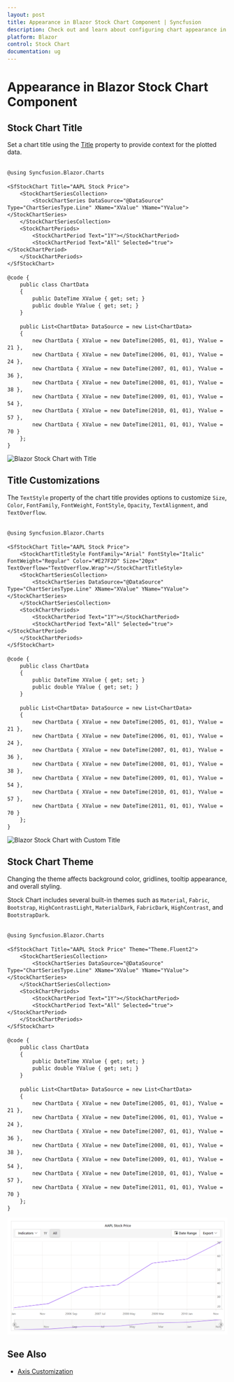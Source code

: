```yaml
---
layout: post
title: Appearance in Blazor Stock Chart Component | Syncfusion
description: Check out and learn about configuring chart appearance in the Syncfusion Blazor Stock Chart component to refine visual presentation.
platform: Blazor
control: Stock Chart 
documentation: ug
---
```


# Appearance in Blazor Stock Chart Component

## Stock Chart Title

Set a chart title using the [Title](https://help.syncfusion.com/cr/blazor/Syncfusion.Blazor.Charts.StockChartModel.html#Syncfusion_Blazor_Charts_StockChartModel_Title) property to provide context for the plotted data.

```cshtml

@using Syncfusion.Blazor.Charts

<SfStockChart Title="AAPL Stock Price">
    <StockChartSeriesCollection>
        <StockChartSeries DataSource="@DataSource" Type="ChartSeriesType.Line" XName="XValue" YName="YValue"></StockChartSeries>
    </StockChartSeriesCollection>
    <StockChartPeriods>
        <StockChartPeriod Text="1Y"></StockChartPeriod>
        <StockChartPeriod Text="All" Selected="true"></StockChartPeriod>
    </StockChartPeriods>
</SfStockChart>

@code {
    public class ChartData
    {
        public DateTime XValue { get; set; }
        public double YValue { get; set; }
    }

    public List<ChartData> DataSource = new List<ChartData>
    {
        new ChartData { XValue = new DateTime(2005, 01, 01), YValue = 21 },
        new ChartData { XValue = new DateTime(2006, 01, 01), YValue = 24 },
        new ChartData { XValue = new DateTime(2007, 01, 01), YValue = 36 },
        new ChartData { XValue = new DateTime(2008, 01, 01), YValue = 38 },
        new ChartData { XValue = new DateTime(2009, 01, 01), YValue = 54 },
        new ChartData { XValue = new DateTime(2010, 01, 01), YValue = 57 },
        new ChartData { XValue = new DateTime(2011, 01, 01), YValue = 70 }
    };
}

```

![Blazor Stock Chart with Title](images/appearance/blazor-stock-chart-title.png)

<!-- markdownlint-disable MD036 -->

## Title Customizations

The `TextStyle` property of the chart title provides options to customize `Size`, `Color`, `FontFamily`, `FontWeight`, `FontStyle`, `Opacity`, `TextAlignment`, and `TextOverflow`.

```cshtml

@using Syncfusion.Blazor.Charts

<SfStockChart Title="AAPL Stock Price">
    <StockChartTitleStyle FontFamily="Arial" FontStyle="Italic" FontWeight="Regular" Color="#E27F2D" Size="20px" TextOverflow="TextOverflow.Wrap"></StockChartTitleStyle>
    <StockChartSeriesCollection>
        <StockChartSeries DataSource="@DataSource" Type="ChartSeriesType.Line" XName="XValue" YName="YValue"></StockChartSeries>
    </StockChartSeriesCollection>
    <StockChartPeriods>
        <StockChartPeriod Text="1Y"></StockChartPeriod>
        <StockChartPeriod Text="All" Selected="true"></StockChartPeriod>
    </StockChartPeriods>
</SfStockChart>

@code {
    public class ChartData
    {
        public DateTime XValue { get; set; }
        public double YValue { get; set; }
    }

    public List<ChartData> DataSource = new List<ChartData>
    {
        new ChartData { XValue = new DateTime(2005, 01, 01), YValue = 21 },
        new ChartData { XValue = new DateTime(2006, 01, 01), YValue = 24 },
        new ChartData { XValue = new DateTime(2007, 01, 01), YValue = 36 },
        new ChartData { XValue = new DateTime(2008, 01, 01), YValue = 38 },
        new ChartData { XValue = new DateTime(2009, 01, 01), YValue = 54 },
        new ChartData { XValue = new DateTime(2010, 01, 01), YValue = 57 },
        new ChartData { XValue = new DateTime(2011, 01, 01), YValue = 70 }
    };
}

```

![Blazor Stock Chart with Custom Title](images/appearance/blazor-stock-chart-custom-title.png)

## Stock Chart Theme

Changing the theme affects background color, gridlines, tooltip appearance, and overall styling.

Stock Chart includes several built-in themes such as `Material`, `Fabric`, `Bootstrap`, `HighContrastLight`, `MaterialDark`, `FabricDark`, `HighContrast`, and `BootstrapDark`.

```cshtml

@using Syncfusion.Blazor.Charts

<SfStockChart Title="AAPL Stock Price" Theme="Theme.Fluent2">
    <StockChartSeriesCollection>
        <StockChartSeries DataSource="@DataSource" Type="ChartSeriesType.Line" XName="XValue" YName="YValue"></StockChartSeries>
    </StockChartSeriesCollection>
    <StockChartPeriods>
        <StockChartPeriod Text="1Y"></StockChartPeriod>
        <StockChartPeriod Text="All" Selected="true"></StockChartPeriod>
    </StockChartPeriods>
</SfStockChart>

@code {
    public class ChartData
    {
        public DateTime XValue { get; set; }
        public double YValue { get; set; }
    }

    public List<ChartData> DataSource = new List<ChartData>
    {
        new ChartData { XValue = new DateTime(2005, 01, 01), YValue = 21 },
        new ChartData { XValue = new DateTime(2006, 01, 01), YValue = 24 },
        new ChartData { XValue = new DateTime(2007, 01, 01), YValue = 36 },
        new ChartData { XValue = new DateTime(2008, 01, 01), YValue = 38 },
        new ChartData { XValue = new DateTime(2009, 01, 01), YValue = 54 },
        new ChartData { XValue = new DateTime(2010, 01, 01), YValue = 57 },
        new ChartData { XValue = new DateTime(2011, 01, 01), YValue = 70 }
    };
}

```

![Applying Theme in Blazor Stock Chart](images/appearance/blazor-stock-chart-with-theme.png)

## See Also

* [Axis Customization](./axis-customization)
